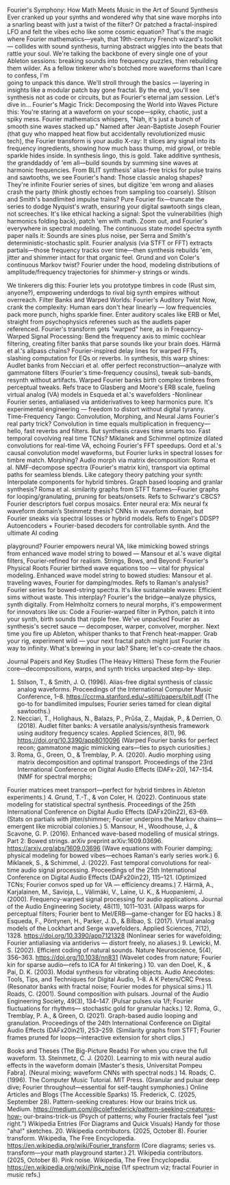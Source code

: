 Fourier's Symphony: How Math Meets Music in the Art of Sound Synthesis 
Ever cranked up your synths and wondered why that sine wave morphs into a snarling 
beast with just a twist of the filter? Or patched a fractal-inspired LFO and felt the vibes 
echo like some cosmic equation? That's the magic where Fourier mathematics—yeah, that 
19th-century French wizard's toolkit — collides with sound synthesis, turning abstract 
wiggles into the beats that rattle your soul. We're talking the backbone of every single one 
of your Ableton sessions: breaking sounds into frequency puzzles, then rebuilding them 
wilder. As a fellow tinkerer who's botched more waveforms than I care to confess, I'm  
going to unpack this dance. We'll stroll through the basics — layering in insights like a 
modular patch bay gone fractal. By the end, you'll see synthesis not as code or circuits, but 
as Fourier's eternal jam session. Let's dive in... 
Fourier's Magic Trick: Decomposing the World into Waves 
Picture this: You're staring at a waveform on your scope—spiky, chaotic, just a spiky mess. 
Fourier mathematics whispers, "Nah, it's just a bunch of smooth sine waves stacked up." 
Named after Jean-Baptiste Joseph Fourier (that guy who mapped heat flow but 
accidentally revolutionized music tech), the Fourier transform is your audio X-ray: It slices 
any signal into its frequency ingredients, showing how much bass thump, mid growl, or 
treble sparkle hides inside. 
In synthesis lingo, this is gold. Take additive synthesis, the granddaddy of 'em all—build 
sounds by summing sine waves at harmonic frequencies. From BLIT synthesis’ alias-free 
tricks for pulse trains and sawtooths, we see Fourier's hand: Those classic analog shapes? 
They're infinite Fourier series of sines, but digitize 'em wrong and aliases crash the party 
(think ghostly echoes from sampling too coarsely). Stilson and Smith's bandlimited 
impulse trains? Pure Fourier fix—truncate the series to dodge Nyquist's wrath, ensuring 
your digital sawtooth sings clean, not screeches. It's like ethical hacking a signal: Spot the 
vulnerabilities (high harmonics folding back), patch 'em with math. 
Zoom out, and Fourier's everywhere in spectral modeling. The continuous state model 
spectra synth paper nails it: Sounds are sines plus noise, per Serra and Smith's 
deterministic-stochastic split. Fourier analysis (via STFT or FFT) extracts partials—those 
frequency tracks over time—then synthesis rebuilds 'em, jitter and shimmer intact for that 
organic feel. Grund and von Coler's continuous Markov twist? Fourier under the hood, 
modeling distributions of amplitude/frequency trajectories for shimmer-y strings or winds. 


We tinkerers dig this: Fourier lets you prototype timbres in code (Rust sim, anyone?), 
empowering underdogs to rival big synth empires without overreach. 
Filter Banks and Warped Worlds: Fourier's Auditory Twist 
Now, crank the complexity: Human ears don't hear linearly — low frequencies pack more 
punch, highs sparkle finer. Enter auditory scales like ERB or Mel, straight from 
psychophysics referenes such as the audlets paper referenced. Fourier's transform gets 
"warped" here, as in Frequency-Warped Signal Processing: Bend the frequency axis to 
mimic cochlear filtering, creating filter banks that parse sounds like your brain does. 
Härmä et al.'s allpass chains? Fourier-inspired delay lines for warped FFTs, slashing 
computation for EQs or reverbs. 
In synthesis, this warp shines: Audlet banks from Necciari et al. offer perfect 
reconstruction—analyze with gammatone filters (Fourier's time-frequency cousins), tweak 
sub-bands, resynth without artifacts. Warped Fourier banks birth complex timbres from 
perceptual tweaks. Refs trace to Glasberg and Moore's ERB scale, fueling virtual analog 
(VA) models in Esqueda et al.'s wavefolders -Nonlinear Fourier series, antialiased via 
antiderivatives to keep harmonics pure. It's experimental engineering — freedom to distort 
without digital tyranny. 
Time-Frequency Tango: Convolution, Morphing, and Neural Jams 
Fourier's real party trick? Convolution in time equals multiplication in frequency—hello, 
fast reverbs and filters. But synthesis craves time smarts too. Fast temporal covolving real 
time TCNs? Miklanek and Schimmel optimize dilated convolutions for real-time VA, 
echoing Fourier's FFT speedups. Oord et al.'s causal convolution model waveforms, but 
Fourier lurks in spectral losses for timbre match. 
Morphing? Audio morph via matrix decomposition: Roma et al. NMF-decompose spectra 
(Fourier's matrix kin), transport via optimal paths for seamless blends. Like category theory 
patching your synth: Interpolate components for hybrid timbres. Graph based looping and 
granlar synthesis? Roma et al. similarity graphs from STFT frames—Fourier graphs for 
looping/granulating, pruning for beats/onsets. Refs to Schwarz's CBCS? Fourier 
descriptors fuel corpus mosaics. 
Enter neural era: Mix neural fx waveform domain’s Steinmetz thesis? CNNs in waveform 
domain, but Fourier sneaks via spectral losses or hybrid models. Refs to Engel's DDSP? 
Autoencoders + Fourier-based decoders for controllable synth. And the ultimate AI coding 


playground? Fourier empowers neural VA, like mimicking bowed strings from enhanced 
wave model string to bowed — Mansour et al.'s wave digital filters, Fourier-refined for 
realism. 
Strings, Bows, and Beyond: Fourier's Physical Roots 
Fourier birthed wave equations too — vital for physical modeling. Enhanced wave model 
string to bowed studies: Mansour et al. traveling waves, Fourier for damping/modes. Refs 
to Raman's analysis? Fourier series for bowed-string spectra. It's like sustainable waves: 
Efficient sims without waste. 
This interplay? Fourier's the bridge—analyze physics, synth digitally. From Helmholtz 
corners to neural morphs, it's empowerment for innovators like us: Code a Fourier-warped 
filter in Python, patch it into your synth, birth sounds that ripple free. 
We've unpacked Fourier as synthesis's secret sauce — decomposer, warper, convolver, 
morpher. Next time you fire up Ableton, whisper thanks to that French heat-mapper. Grab 
your rig, experiment wild — your next fractal patch might just Fourier its way to infinity. 
What's brewing in your lab? Share; let's co-create the chaos. 
 
Journal Papers and Key Studies (The Heavy Hitters) 
These form the Fourier core—decompositions, warps, and synth tricks unpacked step-by-
step. 
1. Stilson, T., & Smith, J. O. (1996). Alias-free digital synthesis of classic analog 
waveforms. Proceedings of the International Computer Music Conference, 1–8. 
https://ccrma.stanford.edu/~stilti/papers/blit.pdf (The go-to for bandlimited 
impulses; Fourier series tamed for clean digital sawtooths.) 
2. Necciari, T., Holighaus, N., Balazs, P., Průša, Z., Majdak, P., & Derrien, O. (2018). 
Audlet filter banks: A versatile analysis/synthesis framework using auditory 
frequency scales. Applied Sciences, 8(1), 96. https://doi.org/10.3390/app8010096 
(Warped Fourier banks for perfect recon; gammatone magic mimicking ears—ties 
to psych curiosities.) 
3. Roma, G., Green, O., & Tremblay, P. A. (2020). Audio morphing using matrix 
decomposition and optimal transport. Proceedings of the 23rd International 
Conference on Digital Audio Effects (DAFx-20), 147–154. (NMF for spectral morphs; 


Fourier matrices meet transport—perfect for hybrid timbres in Ableton 
experiments.) 
4. Grund, T.-T., & von Coler, H. (2022). Continuous state modeling for statistical 
spectral synthesis. Proceedings of the 25th International Conference on Digital 
Audio Effects (DAFx20in22), 63–69. (Stats on partials with jitter/shimmer; Fourier 
underpins the Markov chains—emergent like microbial colonies.) 
5. Mansour, H., Woodhouse, J., & Scavone, G. P. (2016). Enhanced wave-based 
modelling of musical strings. Part 2: Bowed strings. arXiv preprint arXiv:1609.03696. 
https://arxiv.org/abs/1609.03696 (Wave equations with Fourier damping; physical 
modeling for bowed vibes—echoes Raman's early series work.) 
6. Miklanek, S., & Schimmel, J. (2022). Fast temporal convolutions for real-time audio 
signal processing. Proceedings of the 25th International Conference on Digital 
Audio Effects (DAFx20in22), 115–121. (Optimized TCNs; Fourier convos sped up for 
VA — efficiency dreams.) 
7. Härmä, A., Karjalainen, M., Savioja, L., Välimäki, V., Laine, U. K., & Huopaniemi, J. 
(2000). Frequency-warped signal processing for audio applications. Journal of the 
Audio Engineering Society, 48(11), 1011–1031. (Allpass warps for perceptual filters; 
Fourier bent to Mel/ERB—game-changer for EQ hacks.) 
8. Esqueda, F., Pöntynen, H., Parker, J. D., & Bilbao, S. (2017). Virtual analog models of 
the Lockhart and Serge wavefolders. Applied Sciences, 7(12), 1328. 
https://doi.org/10.3390/app7121328 (Nonlinear series for wavefolding; Fourier 
antialiasing via antiderivs — distort freely, no aliases.) 
9. Lewicki, M. S. (2002). Efficient coding of natural sounds. Nature Neuroscience, 5(4), 
356–363. https://doi.org/10.1038/nn831 (Wavelet codes from nature; Fourier kin for 
sparse audio—refs to ICA for AI tinkering.) 
10. van den Doel, K., & Pai, D. K. (2003). Modal synthesis for vibrating objects. Audio 
Anecdotes: Tools, Tips, and Techniques for Digital Audio, 1–8. A K Peters/CRC 
Press. (Resonator banks with fractal noise; Fourier modes for physical sims.) 
11. Roads, C. (2001). Sound composition with pulsars. Journal of the Audio Engineering 
Society, 49(3), 134–147. (Pulsar pulses via 1/f; Fourier fluctuations for rhythms—
stochastic gold for granular hacks.) 
12. Roma, G., Tremblay, P. A., & Green, O. (2021). Graph-based audio looping and 
granulation. Proceedings of the 24th International Conference on Digital Audio 
Effects (DAFx20in21), 253–259. (Similarity graphs from STFT; Fourier frames pruned 
for loops—interactive extension for short clips.) 


Books and Theses (The Big-Picture Reads) 
For when you crave the full waveform. 
13. Steinmetz, C. J. (2020). Learning to mix with neural audio effects in the waveform 
domain [Master's thesis, Universitat Pompeu Fabra]. (Neural mixing; waveform 
CNNs with spectral nods.) 
14. Roads, C. (1996). The Computer Music Tutorial. MIT Press. (Granular and pulsar 
deep dive; Fourier throughout—essential for self-taught symphonies.) 
Online Articles and Blogs (The Accessible Sparks) 
15. Frederick, C. (2025, September 28). Pattern-seeking creatures: How our brains trick 
us. Medium. https://medium.com/@colefrederick/pattern-seeking-creatures-how-
our-brains-trick-us (Psych of patterns; why Fourier fractals feel "just right.") 
Wikipedia Entries (For Diagrams and Quick Visuals) 
Handy for those "aha!" sketches. 
20. Wikipedia contributors. (2025, October 8). Fourier transform. Wikipedia, The Free 
Encyclopedia. https://en.wikipedia.org/wiki/Fourier_transform (Core diagrams; 
series vs. transform—your math playground starter.) 
21. Wikipedia contributors. (2025, October 8). Pink noise. Wikipedia, The Free 
Encyclopedia. https://en.wikipedia.org/wiki/Pink_noise (1/f spectrum viz; fractal 
Fourier in music refs.) 
